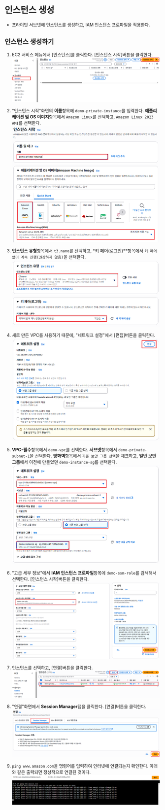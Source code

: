 # 인스턴스 생성
- 프라이빗 서브넷에 인스턴스를 생성하고, IAM 인스턴스 프로파일을 적용한다.

## 인스턴스 생성하기
1. EC2 서비스 메뉴에서 [인스턴스]를 클릭한다. [인스턴스 시작]버튼을 클릭한다.
   ![인스턴스 시작](../../images/4/24-1.png)

2. "인스턴스 시작"화면의 **이름**항목에 `demo-private-instance`를 입력한다. **애플리케이션 및 OS 이미지**항목에서 `Amazon Linux`를 선택하고, `Amazon Linux 2023 AMI`를 선택한다.
   ![인스턴스 시작](../../images/4/27-1.png)

3. **인스턴스 유형**항목에서 `t3.nano`를 선택하고, *키 페어(로그인)**항목에서 `키 페어 없이 계속 진행(권장하지 않음)`을 선택한다.
   ![인스턴스 시작](../../images/4/27-2.png)

4. 새로 만든 VPC를 사용하기 때문에,  "네트워크 설정"에서 [편집]버튼을 클릭한다. 
   ![인스턴스 시작](../../images/4/27-3.png)

5. **VPC-필수**항목에서 `demo-vpc`를 선택한다. **서브넷**항목에서 `demo-private-subnet-1`을 선택한다. **방화벽**항목에서 `기존 보안 그룹 선택`을 체크하고, **일반 보안 그룹**에서 이전에 만들었던 `demo-instance-sg`를 선택한다.
   ![인스턴스 시작](../../images/4/27-4.png)
   
6. "고급 세부 정보"에서 **IAM 인스턴스 프로파일**항목에 `demo-ssm-role`를 검색해서 선택한다. [인스턴스 시작]버튼을 클릭한다.
   ![인스턴스 시작](../../images/4/27-5.png)

7. 인스턴스를 선택하고, [연결]버튼을 클릭한다.
   ![인스턴스 시작](../../images/4/27-6.png)

8. "연결"화면에서 **Session Manager**탭을 클릭한다. [연결]버튼을 클릭한다.
   ![인스턴스 시작](../../images/4/27-7.png)

9. `ping www.amazon.com`을 명령어를 입력하여 인터넷에 연결되는지 확인한다. 아래와 같은 출력되면 정상적으로 연결된 것이다.
   ![인스턴스 시작](../../images/4/27-8.png)

